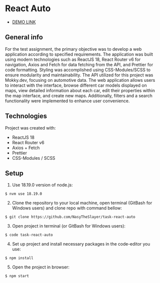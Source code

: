 # React Auto

- [DEMO LINK](https://nasytheslayer.github.io/task-react-auto/)

## General info
For the test assignment, the primary objective was to develop a web application according to specified requirements. The application was built using modern technologies such as ReactJS 18, React Router v6 for navigation, Axios and Fetch for data fetching from the API, and Prettier for code formatting. Styling was accomplished using CSS-Modules/SCSS to ensure modularity and maintainability.
The API utilized for this project was Mokky.dev, focusing on automotive data. The web application allows users to interact with the interface, browse different car models displayed on maps, view detailed information about each car, edit their properties within the map interface, and create new maps. Additionally, filters and a search functionality were implemented to enhance user convenience.

## Technologies
Project was created with:
- ReactJS 18
- React Router v6
- Axios + Fetch
- Prettier
- CSS-Modules / SCSS 

## Setup
1. Use 18.19.0 version of node.js:
```
$ nvm use 18.19.0
```

2. Clone the repository to your local machine, open terminal (GitBash for Windows users) and clone repo with command bellow:
```
$ git clone https://github.com/NasyTheSlayer/task-react-auto
```

3. Open project in terminal (or GitBash for Windows users):
```
$ code task-react-auto
```

4. Set up project and install necessary packages in the code-editor you use:
```
$ npm install
```

5. Open the project in browser:
```
$ npm start
```
